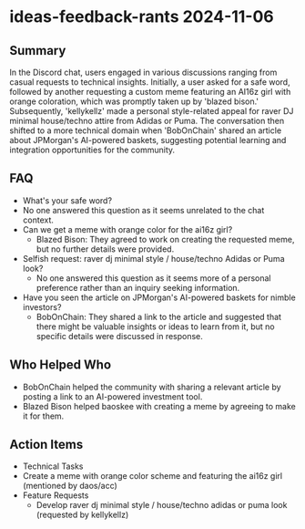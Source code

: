 # ideas-feedback-rants 2024-11-06

## Summary

In the Discord chat, users engaged in various discussions ranging from casual requests to technical insights. Initially,
a user asked for a safe word, followed by another requesting a custom meme featuring an AI16z girl with orange
coloration, which was promptly taken up by 'blazed bison.' Subsequently, 'kellykellz' made a personal style-related
appeal for raver DJ minimal house/techno attire from Adidas or Puma. The conversation then shifted to a more technical
domain when 'BobOnChain' shared an article about JPMorgan's AI-powered baskets, suggesting potential learning and
integration opportunities for the community.

## FAQ

- What's your safe word?
- No one answered this question as it seems unrelated to the chat context.
- Can we get a meme with orange color for the ai16z girl?
    - Blazed Bison: They agreed to work on creating the requested meme, but no further details were provided.
- Selfish request: raver dj minimal style / house/techno Adidas or Puma look?
    - No one answered this question as it seems more of a personal preference rather than an inquiry seeking
      information.
- Have you seen the article on JPMorgan's AI-powered baskets for nimble investors?
    - BobOnChain: They shared a link to the article and suggested that there might be valuable insights or ideas to
      learn from it, but no specific details were discussed in response.

## Who Helped Who

- BobOnChain helped the community with sharing a relevant article by posting a link to an AI-powered investment tool.
- Blazed Bison helped baoskee with creating a meme by agreeing to make it for them.

## Action Items

- Technical Tasks
- Create a meme with orange color scheme and featuring the ai16z girl (mentioned by daos/acc)
- Feature Requests
    - Develop raver dj minimal style / house/techno adidas or puma look (requested by kellykellz)

